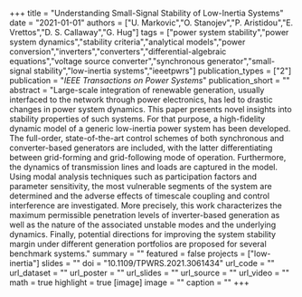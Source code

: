 +++
title = "Understanding Small-Signal Stability of Low-Inertia Systems"
date = "2021-01-01"
authors = ["U. Markovic","O. Stanojev","P. Aristidou","E. Vrettos","D. S. Callaway","G. Hug"]
tags = ["power system stability","power system dynamics","stability criteria","analytical models","power conversion","inverters","converters","differential-algebraic equations","voltage source converter","synchronous generator","small-signal stability","low-inertia systems","ieeetpwrs"]
publication_types = ["2"]
publication = "_IEEE Transactions on Power Systems_"
publication_short = ""
abstract = "Large-scale integration of renewable generation, usually interfaced to the network through power electronics, has led to drastic changes in power system dynamics. This paper presents novel insights into stability properties of such systems. For that purpose, a high-fidelity dynamic model of a generic low-inertia power system has been developed. The full-order, state-of-the-art control schemes of both synchronous and converter-based generators are included, with the latter differentiating between grid-forming and grid-following mode of operation. Furthermore, the dynamics of transmission lines and loads are captured in the model. Using modal analysis techniques such as participation factors and parameter sensitivity, the most vulnerable segments of the system are determined and the adverse effects of timescale coupling and control interference are investigated. More precisely, this work characterizes the maximum permissible penetration levels of inverter-based generation as well as the nature of the associated unstable modes and the underlying dynamics. Finally, potential directions for improving the system stability margin under different generation portfolios are proposed for several benchmark systems."
summary = ""
featured = false
projects = ["low-inertia"]
slides = ""
doi = "10.1109/TPWRS.2021.3061434"
url_code = ""
url_dataset = ""
url_poster = ""
url_slides = ""
url_source = ""
url_video = ""
math = true
highlight = true
[image]
image = ""
caption = ""
+++

